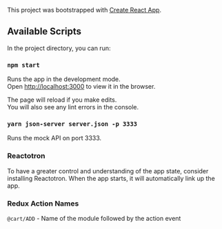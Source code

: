 This project was bootstrapped with [Create React App](https://github.com/facebook/create-react-app).

## Available Scripts

In the project directory, you can run:

### `npm start`

Runs the app in the development mode.<br>
Open [http://localhost:3000](http://localhost:3000) to view it in the browser.

The page will reload if you make edits.<br>
You will also see any lint errors in the console.

### `yarn json-server server.json -p 3333`

Runs the mock API on port 3333.

### Reactotron

To have a greater control and understanding of the app state, consider installing Reactotron. When the app starts, it will automatically link up the app.

### Redux Action Names

`@cart/ADD` - Name of the module followed by the action event
